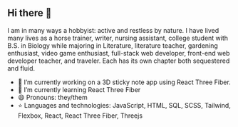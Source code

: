 ## Hi there 👋

I am in many ways a hobbyist: active and restless by nature. I have lived many lives as a horse trainer, writer, nursing assistant, college student with B.S. in Biology while majoring in Literature, literature teacher, gardening enthusiast, video game enthusiast, full-stack web developer, front-end web developer teacher, and traveler. Each has its own chapter both sequestered and fluid.

- 🔭 I’m currently working on a 3D sticky note app using React Three Fiber. 
- 🌱 I’m currently learning React Three Fiber
- 😄 Pronouns: they/them
- ⭐ Languages and technologies: JavaScript, HTML, SQL, SCSS, Tailwind, Flexbox, React, React Three Fiber, Threejs


